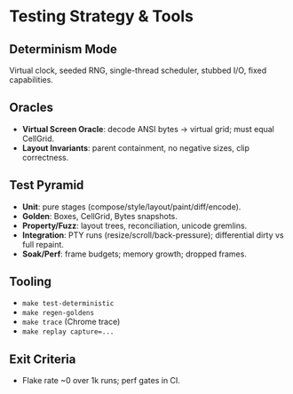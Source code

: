 # Testing Strategy & Tools

## Determinism Mode
Virtual clock, seeded RNG, single-thread scheduler, stubbed I/O, fixed capabilities.

## Oracles
- **Virtual Screen Oracle**: decode ANSI bytes → virtual grid; must equal CellGrid.
- **Layout Invariants**: parent containment, no negative sizes, clip correctness.

## Test Pyramid
- **Unit**: pure stages (compose/style/layout/paint/diff/encode).
- **Golden**: Boxes, CellGrid, Bytes snapshots.
- **Property/Fuzz**: layout trees, reconciliation, unicode gremlins.
- **Integration**: PTY runs (resize/scroll/back-pressure); differential dirty vs full repaint.
- **Soak/Perf**: frame budgets; memory growth; dropped frames.

## Tooling
- `make test-deterministic`
- `make regen-goldens`
- `make trace` (Chrome trace)
- `make replay capture=...`

## Exit Criteria
- Flake rate ~0 over 1k runs; perf gates in CI.
